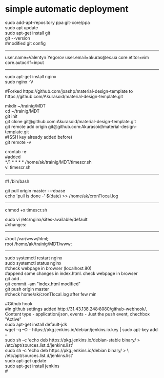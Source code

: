 <h1>simple automatic deployment</h1>
<p>sudo add-apt-repository ppa:git-core/ppa<br>
sudo apt update<br>
sudo apt-get install git<br>
git --version <br>
#modified git config<hr>
user.name=Valentyn Yegorov
user.email=akuras@ex.ua
core.etitor=vim
core.autocrlf=input<hr>
sudo apt-get install nginx<br>
sudo nginx -V</p>
<p>#Forked https://github.com/joashp/material-design-template to https://github.com/Akurasoid/material-design-template.git</p>
<p>mkdir ~/trainig/MDT<br>
cd ~/trainig/MDT<br>
git init<br>
git clone git@github.com:Akurasoid/material-design-template.git<br>
git remote add origin git@github.com:Akurasoid/material-design-template.git<br>
#(SSH key already added before)<br>
git remote -v</p>
<p>crontab -e<br>
#added <br>
*/1 * * * * /home/ak/trainig/MDT/timescr.sh<br>
vi timescr.sh<br>
<hr>
#! /bin/bash<br>

git pull origin master --rebase<br>
echo 'pull is done -' $(date) >> /home/ak/cronTlocal.log<br>
<hr>
chmod +x timescr.sh<br>

sudo vi /etc/nginx/sites-available/default<br>
#changes:<br>
<hr>
#root /var/www/html;<br>
  root /home/ak/trainig/MDT/www;<br>
<hr>
sudo systemctl restart nginx<br>
sudo systemctl status nginx<br>
#check webpage in browser (localhost:80)<br>
#append some changes in index.html. check webpage in browser<br>
git add .<br>
git commit -am "index.html modified"<br>
git push origin master<br>
#check home/ak/cronTlocal.log after few min<br>
</p>
<p>#Github hook<br>
#in github settings added http://31.43.138.248:8080/github-webhook/, Content type - application/json, events - Just the push event, chechbox "Active"<br>
sudo apt-get install default-jdk<br>
wget –q –O – https://pkg.jenkins.io/debian/jenkins.io.key | sudo apt-key add –<br>
sudo sh –c ‘echo deb https://pkg.jenkins.io/debian-stable binary/ > /etc/apt/sources.list.d/jenkins.list’<br>
sudo sh -c 'echo deb https://pkg.jenkins.io/debian binary/ > \<br>
     /etc/apt/sources.list.d/jenkins.list'<br>
sudo apt-get update <br>
sudo apt-get install jenkins<br>
#
